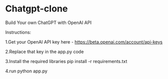 # Chatgpt-clone

Build Your own ChatGPT with OpenAI API 

Instructions:

1.Get your OpenAI API key here - https://beta.openai.com/account/api-keys

2.Replace that key in the app.py code

3.Install the required libraries pip install -r requirements.txt

4.run python app.py
